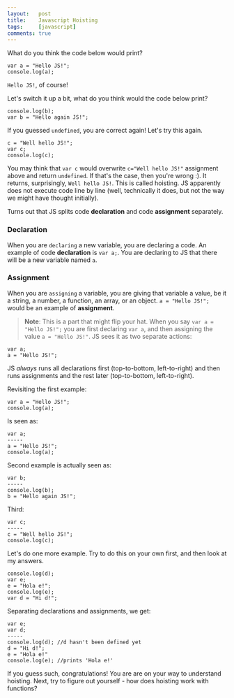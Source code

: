 ```yaml
---
layout:   post
title:    Javascript Hoisting
tags:     [javascript]
comments: true
---
```


What do you think the code below would print?

```
var a = "Hello JS!";
console.log(a);
```

`Hello JS!`, of course!

Let's switch it up a bit, what do you think would the code below print?

```
console.log(b);
var b = "Hello again JS!";
```

If you guessed `undefined`, you are correct again! Let's try this again.

```
c = "Well hello JS!";
var c;
console.log(c);
```

You may think that `var c` would overwrite `c="Well hello JS!"` assignment above and return `undefined`. If that's the case, then you're wrong :). It returns, surprisingly, `Well hello JS!`. This is called hoisting. JS apparently does not execute code line by line (well, technically it does, but not the way we might have thought initially).

Turns out that JS splits code **declaration** and code **assignment** separately.

### Declaration

When you are `declaring` a new variable, you are declaring a code. An example of code **declaration** is `var a;`. You are declaring to JS that there will be a new variable named `a`.

### Assignment

When you are `assigning` a variable, you are giving that variable a value, be it a string, a number, a function, an array, or an object. `a = "Hello JS!";` would be an example of **assignment**.

>**Note**: This is a part that might flip your hat. When you say `var a = "Hello JS!";` you are first declaring `var a`, and then assigning the value `a = "Hello JS!"`. JS sees it as two separate actions:

```
var a;
a = "Hello JS!";
```

JS *always* runs all declarations first (top-to-bottom, left-to-right) and then runs assignments and the rest later (top-to-bottom, left-to-right).

Revisiting the first example:

```
var a = "Hello JS!";
console.log(a);
```

Is seen as:

```
var a;
-----
a = "Hello JS!";
console.log(a);
```

Second example is actually seen as:

```
var b;
-----
console.log(b);
b = "Hello again JS!";
```

Third:

```
var c;
-----
c = "Well hello JS!";
console.log(c);
```

Let's do one more example. Try to do this on your own first, and then look at my answers.

```
console.log(d);
var e;
e = "Hola e!";
console.log(e);
var d = "Hi d!";

```

Separating declarations and assignments, we get:

```
var e;
var d;
-----
console.log(d); //d hasn't been defined yet
d = "Hi d!";
e = "Hola e!"
console.log(e); //prints 'Hola e!'
```

If you guess such, congratulations! You are are on your way to understand hoisting. Next, try to figure out yourself - how does hoisting work with functions?
